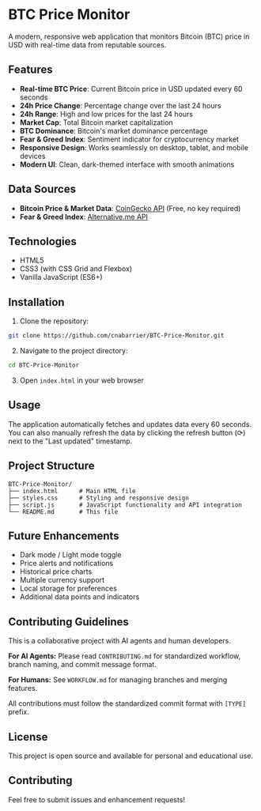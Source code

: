 # BTC Price Monitor

A modern, responsive web application that monitors Bitcoin (BTC) price in USD with real-time data from reputable sources.

## Features

- **Real-time BTC Price**: Current Bitcoin price in USD updated every 60 seconds
- **24h Price Change**: Percentage change over the last 24 hours
- **24h Range**: High and low prices for the last 24 hours
- **Market Cap**: Total Bitcoin market capitalization
- **BTC Dominance**: Bitcoin's market dominance percentage
- **Fear & Greed Index**: Sentiment indicator for cryptocurrency market
- **Responsive Design**: Works seamlessly on desktop, tablet, and mobile devices
- **Modern UI**: Clean, dark-themed interface with smooth animations

## Data Sources

- **Bitcoin Price & Market Data**: [CoinGecko API](https://www.coingecko.com/en/api) (Free, no key required)
- **Fear & Greed Index**: [Alternative.me API](https://alternative.me/crypto/fear-and-greed-index/)

## Technologies

- HTML5
- CSS3 (with CSS Grid and Flexbox)
- Vanilla JavaScript (ES6+)

## Installation

1. Clone the repository:
```bash
git clone https://github.com/cnabarrier/BTC-Price-Monitor.git
```

2. Navigate to the project directory:
```bash
cd BTC-Price-Monitor
```

3. Open `index.html` in your web browser

## Usage

The application automatically fetches and updates data every 60 seconds. You can also manually refresh the data by clicking the refresh button (⟳) next to the "Last updated" timestamp.

## Project Structure

```
BTC-Price-Monitor/
├── index.html      # Main HTML file
├── styles.css      # Styling and responsive design
├── script.js       # JavaScript functionality and API integration
└── README.md       # This file
```

## Future Enhancements

- Dark mode / Light mode toggle
- Price alerts and notifications
- Historical price charts
- Multiple currency support
- Local storage for preferences
- Additional data points and indicators

## Contributing Guidelines

This is a collaborative project with AI agents and human developers.

**For AI Agents:** Please read `CONTRIBUTING.md` for standardized workflow, branch naming, and commit message format.

**For Humans:** See `WORKFLOW.md` for managing branches and merging features.

All contributions must follow the standardized commit format with `[TYPE]` prefix.

## License

This project is open source and available for personal and educational use.

## Contributing

Feel free to submit issues and enhancement requests!
